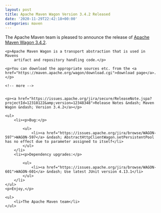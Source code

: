 ```yaml
---
layout: post
title: Apache Maven Wagon Version 3.4.2 Released
date: '2020-11-29T22:42:18+00:00'
categories: maven
---
```

<div class="entry-content"><p>The Apache Maven team is pleased to announce the release of
    <a href="https://maven.apache.org/wagon/">Apache Maven Wagon 3.4.2</a>.</p>

    <p>Apache Maven Wagon is a transport abstraction that is used in Mavens
        artifact and repository handling code.</p>

    <p>You can download the appropriate sources etc. from the <a href="https://maven.apache.org/wagon/download.cgi">download page</a>.</p>

    <!-- more -->


    <p><a href="https://issues.apache.org/jira/secure/ReleaseNote.jspa?projectId=12318122&amp;version=12348348">Release Notes &ndash; Maven Wagon &ndash; Version 3.4.2</a></p>

    <ul>
        <li><p>Bug:</p>

            <ul>
                <li><a href="https://issues.apache.org/jira/browse/WAGON-597">WAGON-597</a> &ndash; AbstractHttpClientWagon.setPersistentPool has no effect due to parameter assigned to itself</li>
            </ul>
        </li>
        <li><p>Dependency upgrades:</p>

            <ul>
                <li><a href="https://issues.apache.org/jira/browse/WAGON-601">WAGON-601</a> &ndash; Use latest JUnit version 4.13.1</li>
            </ul>
        </li>
    </ul>
    <p>Enjoy,</p>

    <ul>
        <li>The Apache Maven team</li>
    </ul>

</div>
